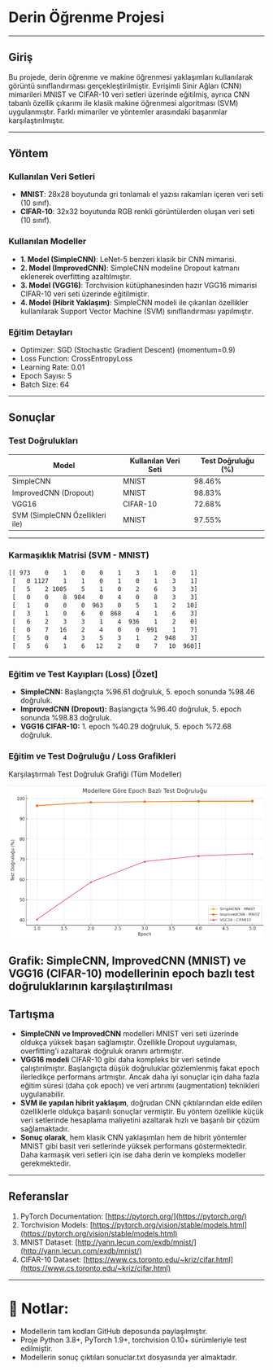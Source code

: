 # Derin Öğrenme Projesi

---

## Giriş

Bu projede, derin öğrenme ve makine öğrenmesi yaklaşımları kullanılarak görüntü sınıflandırması gerçekleştirilmiştir. Evrişimli Sinir Ağları (CNN) mimarileri MNIST ve CIFAR-10 veri setleri üzerinde eğitilmiş, ayrıca CNN tabanlı özellik çıkarımı ile klasik makine öğrenmesi algoritması (SVM) uygulanmıştır. Farklı mimariler ve yöntemler arasındaki başarımlar karşılaştırılmıştır.

---

## Yöntem

### Kullanılan Veri Setleri

- **MNIST**: 28x28 boyutunda gri tonlamalı el yazısı rakamları içeren veri seti (10 sınıf).
- **CIFAR-10**: 32x32 boyutunda RGB renkli görüntülerden oluşan veri seti (10 sınıf).

### Kullanılan Modeller

- **1. Model (SimpleCNN)**: LeNet-5 benzeri klasik bir CNN mimarisi.
- **2. Model (ImprovedCNN)**: SimpleCNN modeline Dropout katmanı eklenerek overfitting azaltılmıştır.
- **3. Model (VGG16)**: Torchvision kütüphanesinden hazır VGG16 mimarisi CIFAR-10 veri seti üzerinde eğitilmiştir.
- **4. Model (Hibrit Yaklaşım)**: SimpleCNN modeli ile çıkarılan özellikler kullanılarak Support Vector Machine (SVM) sınıflandırması yapılmıştır.

### Eğitim Detayları

- Optimizer: SGD (Stochastic Gradient Descent) (momentum=0.9)
- Loss Function: CrossEntropyLoss
- Learning Rate: 0.01
- Epoch Sayısı: 5
- Batch Size: 64

---

## Sonuçlar

### Test Doğrulukları

| Model                           | Kullanılan Veri Seti | Test Doğruluğu (%) |
| ------------------------------- | -------------------- | ------------------ |
| SimpleCNN                       | MNIST                | 98.46%             |
| ImprovedCNN (Dropout)           | MNIST                | 98.83%             |
| VGG16                           | CIFAR-10             | 72.68%             |
| SVM (SimpleCNN Özellikleri ile) | MNIST                | 97.55%             |

---

### Karmaşıklık Matrisi (SVM - MNIST)

```
[[ 973    0    1    0    0    1    3    1    0    1]
 [   0 1127    1    1    0    1    0    1    3    1]
 [   5    2 1005    5    1    0    2    6    3    3]
 [   0    0    8  984    0    4    0    8    3    3]
 [   1    0    0    0  963    0    5    1    2   10]
 [   3    1    0    6    0  868    4    1    6    3]
 [   6    2    3    3    1    4  936    1    2    0]
 [   0    7   16    2    4    0    0  991    1    7]
 [   5    0    4    3    5    3    1    2  948    3]
 [   5    6    1    6   12    2    0    7   10  960]]
```

---

### Eğitim ve Test Kayıpları (Loss) [Özet]

- **SimpleCNN:** Başlangıçta %96.61 doğruluk, 5. epoch sonunda %98.46 doğruluk.
- **ImprovedCNN (Dropout):** Başlangıçta %96.40 doğruluk, 5. epoch sonunda %98.83 doğruluk.
- **VGG16 CIFAR-10:** 1. epoch %40.29 doğruluk, 5. epoch %72.68 doğruluk.

### Eğitim ve Test Doğruluğu / Loss Grafikleri

Karşılaştırmalı Test Doğruluk Grafiği (Tüm Modeller)

![Test Doğrulukları](test_acc_grafik.png)

Grafik: SimpleCNN, ImprovedCNN (MNIST) ve VGG16 (CIFAR-10) modellerinin epoch bazlı test doğruluklarının karşılaştırılması
---

## Tartışma

- **SimpleCNN ve ImprovedCNN** modelleri MNIST veri seti üzerinde oldukça yüksek başarı sağlamıştır. Özellikle Dropout uygulaması, overfitting'i azaltarak doğruluk oranını artırmıştır.
- **VGG16 modeli** CIFAR-10 gibi daha kompleks bir veri setinde çalıştırılmıştır. Başlangıçta düşük doğruluklar gözlemlenmiş fakat epoch ilerledikçe performans artmıştır. Ancak daha iyi sonuçlar için daha fazla eğitim süresi (daha çok epoch) ve veri artırımı (augmentation) teknikleri uygulanabilir.
- **SVM ile yapılan hibrit yaklaşım**, doğrudan CNN çıktılarından elde edilen özelliklerle oldukça başarılı sonuçlar vermiştir. Bu yöntem özellikle küçük veri setlerinde hesaplama maliyetini azaltarak hızlı ve başarılı bir çözüm sağlamaktadır.
- **Sonuç olarak**, hem klasik CNN yaklaşımları hem de hibrit yöntemler MNIST gibi basit veri setlerinde yüksek performans göstermektedir. Daha karmaşık veri setleri için ise daha derin ve kompleks modeller gerekmektedir.

---

## Referanslar

1. PyTorch Documentation: [https://pytorch.org/](https://pytorch.org/)
2. Torchvision Models: [https://pytorch.org/vision/stable/models.html](https://pytorch.org/vision/stable/models.html)
3. MNIST Dataset: [http://yann.lecun.com/exdb/mnist/](http://yann.lecun.com/exdb/mnist/)
4. CIFAR-10 Dataset: [https://www.cs.toronto.edu/~kriz/cifar.html](https://www.cs.toronto.edu/~kriz/cifar.html)

---

# 🎯 Notlar:

- Modellerin tam kodları GitHub deposunda paylaşılmıştır.
- Proje Python 3.8+, PyTorch 1.9+, torchvision 0.10+ sürümleriyle test edilmiştir.
- Modellerin sonuç çıktıları sonuclar.txt dosyasında yer almaktadır.

